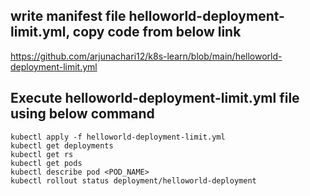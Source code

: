 ## write manifest file helloworld-deployment-limit.yml, copy code from below link
https://github.com/arjunachari12/k8s-learn/blob/main/helloworld-deployment-limit.yml

## Execute helloworld-deployment-limit.yml file using below command
```
kubectl apply -f helloworld-deployment-limit.yml
kubectl get deployments
kubectl get rs
kubectl get pods
kubectl describe pod <POD_NAME>
kubectl rollout status deployment/helloworld-deployment
```
